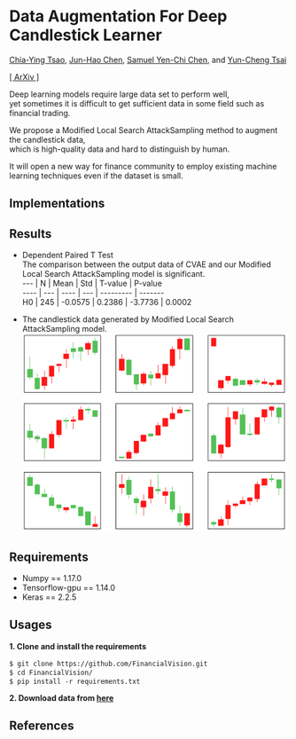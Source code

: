 # Data Augmentation For Deep Candlestick Learner

[Chia-Ying Tsao](), [Jun-Hao Chen](o1r2g3a4n5i6z7e8@gmail.com), [Samuel Yen-Chi Chen](ycchen1989@gmail.com), and [Yun-Cheng Tsai](pecu610@gmail.com)

[[ ArXiv ]](https://arxiv.org/abs/2005.06731)

Deep learning models require large data set to perform well,  
yet sometimes it is difficult to get sufficient data in some field such as financial trading.  

We propose a Modified Local Search AttackSampling method to augment the candlestick data,  
which is high-quality data and hard to distinguish by human.  

It will open a new way for finance community to employ existing machine learning techniques even if the dataset is small.

## Implementations

## Results
* Dependent Paired T Test  
The comparison between the output data of CVAE and our Modified Local Search AttackSampling model is significant.  
       ---                 |  N  |   Mean   |  Std     |  T-value |  P-value  
  ----                     | ---   | ----       |  ---       | ---------  |  -------  
  H0  | 245 |  -0.0575 |  0.2386  | -3.7736 |  0.0002

* The candlestick data generated by Modified Local Search AttackSampling model.  
![Alt text](./images/result/adv_examples.PNG)

## Requirements
* Numpy == 1.17.0  
* Tensorflow-gpu == 1.14.0  
* Keras == 2.2.5  
## Usages
**1. Clone and install the requirements**  
```
$ git clone https://github.com/FinancialVision.git
$ cd FinancialVision/
$ pip install -r requirements.txt
```
**2. Download data from [here](https://drive.google.com/drive/folders/1hbA3EaMrf9CZBgU6VqQcAseBHuEuQgi-?fbclid=IwAR1dqeY7Q4DCYsdTGBWopDb3W4o6-ixCzRKlUNslHMZjQKuYg_JOHeWxRJs)**  
## References
